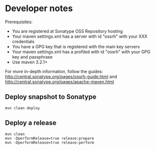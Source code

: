 # Developer notes

Prerequisites:
 * You are registered at Sonatype OSS Repository hosting
 * Your maven settings.xml has a server with id "ossrh" with your XXX credentials
 * You have a GPG key that is registered with the main key servers
 * Your maven settings.xml has a profiled with id "ossrh" with your GPG key and passphrase
 * Use maven 3.2.1+

For more in-depth information, follow the guides: http://central.sonatype.org/pages/ossrh-guide.html and http://central.sonatype.org/pages/apache-maven.html

## Deploy snapshot to Sonatype

```shell
mvn clean deploy
```

## Deploy a release

```shell
mvn clean
mvn -DperformRelease=true release:prepare
mvn -DperformRelease=true release:perform
```

